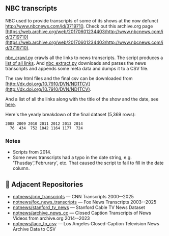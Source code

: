 ## NBC transcripts

NBC used to provide transcripts of some of its shows at the now defunct http://www.nbcnews.com/id/3719710. Check out this archive.org page [https://web.archive.org/web/20170601234403/http://www.nbcnews.com/id/3719710](https://web.archive.org/web/20170601234403/http://www.nbcnews.com/id/3719710).

[nbc_crawl.py](scripts/nbc_crawl.py) crawls all the links to news transcripts. The script produces a [list of all links](data/all_links.csv). And [nbc_extract.py](scripts/nbc_extract.py) downloads and parses the news transcripts and appends some meta data and dumps it to a CSV file. 

The raw html files and the final csv can be downloaded from [http://dx.doi.org/10.7910/DVN/ND1TCV](http://dx.doi.org/10.7910/DVN/ND1TCV).

And a list of all the links along with the title of the show and the date, see [here](data/out.txt).

Here's the yearly breakdown of the final dataset (5,369 rows):

```
2008 2009 2010 2011 2012 2013 2014 
  76  434  752 1042 1164 1177  724 
```

### Notes

* Scripts from 2014.
* Some news transcripts had a typo in the date string, e.g. 'Thusday','Februrary', etc. That caused the script to fail to fill in the date column.

## 🔗 Adjacent Repositories

- [notnews/cnn_transcripts](https://github.com/notnews/cnn_transcripts) — CNN Transcripts 2000--2025
- [notnews/fox_news_transcripts](https://github.com/notnews/fox_news_transcripts) — Fox News Transcripts 2003--2025
- [notnews/stanford_tv_news](https://github.com/notnews/stanford_tv_news) — Stanford Cable TV News Dataset
- [notnews/archive_news_cc](https://github.com/notnews/archive_news_cc) — Closed Caption Transcripts of News Videos from archive.org 2014--2023
- [notnews/lacc_to_csv](https://github.com/notnews/lacc_to_csv) — Los Angeles Closed-Caption Television News Archive Data to CSV
